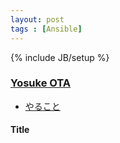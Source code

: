 ```yaml
---
layout: post
tags : [Ansible]
---
```

{% include JB/setup %}

### [Yosuke OTA](https://twitter.com/y0t4)

* [やること](https://github.com/OkinawaDevOps/okinawadevops.github.com/issues/34)

#### Title
